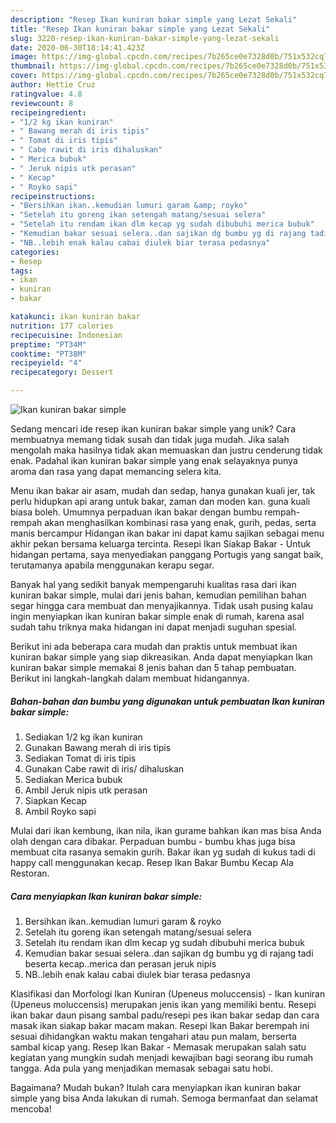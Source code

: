 ```yaml
---
description: "Resep Ikan kuniran bakar simple yang Lezat Sekali"
title: "Resep Ikan kuniran bakar simple yang Lezat Sekali"
slug: 3220-resep-ikan-kuniran-bakar-simple-yang-lezat-sekali
date: 2020-06-30T18:14:41.423Z
image: https://img-global.cpcdn.com/recipes/7b265ce0e7328d0b/751x532cq70/ikan-kuniran-bakar-simple-foto-resep-utama.jpg
thumbnail: https://img-global.cpcdn.com/recipes/7b265ce0e7328d0b/751x532cq70/ikan-kuniran-bakar-simple-foto-resep-utama.jpg
cover: https://img-global.cpcdn.com/recipes/7b265ce0e7328d0b/751x532cq70/ikan-kuniran-bakar-simple-foto-resep-utama.jpg
author: Hettie Cruz
ratingvalue: 4.8
reviewcount: 8
recipeingredient:
- "1/2 kg ikan kuniran"
- " Bawang merah di iris tipis"
- " Tomat di iris tipis"
- " Cabe rawit di iris dihaluskan"
- " Merica bubuk"
- " Jeruk nipis utk perasan"
- " Kecap"
- " Royko sapi"
recipeinstructions:
- "Bersihkan ikan..kemudian lumuri garam &amp; royko"
- "Setelah itu goreng ikan setengah matang/sesuai selera"
- "Setelah itu rendam ikan dlm kecap yg sudah dibubuhi merica bubuk"
- "Kemudian bakar sesuai selera..dan sajikan dg bumbu yg di rajang tadi beserta kecap..merica dan perasan jeruk nipis"
- "NB..lebih enak kalau cabai diulek biar terasa pedasnya"
categories:
- Resep
tags:
- ikan
- kuniran
- bakar

katakunci: ikan kuniran bakar 
nutrition: 177 calories
recipecuisine: Indonesian
preptime: "PT34M"
cooktime: "PT38M"
recipeyield: "4"
recipecategory: Dessert

---
```



![Ikan kuniran bakar simple](https://img-global.cpcdn.com/recipes/7b265ce0e7328d0b/751x532cq70/ikan-kuniran-bakar-simple-foto-resep-utama.jpg)

Sedang mencari ide resep ikan kuniran bakar simple yang unik? Cara membuatnya memang tidak susah dan tidak juga mudah. Jika salah mengolah maka hasilnya tidak akan memuaskan dan justru cenderung tidak enak. Padahal ikan kuniran bakar simple yang enak selayaknya punya aroma dan rasa yang dapat memancing selera kita.

Menu ikan bakar air asam, mudah dan sedap, hanya gunakan kuali jer, tak perlu hidupkan api arang untuk bakar, zaman dan moden kan. guna kuali biasa boleh. Umumnya perpaduan ikan bakar dengan bumbu rempah-rempah akan menghasilkan kombinasi rasa yang enak, gurih, pedas, serta manis bercampur Hidangan ikan bakar ini dapat kamu sajikan sebagai menu akhir pekan bersama keluarga tercinta. Resepi Ikan Siakap Bakar - Untuk hidangan pertama, saya menyediakan panggang Portugis yang sangat baik, terutamanya apabila menggunakan kerapu segar.

Banyak hal yang sedikit banyak mempengaruhi kualitas rasa dari ikan kuniran bakar simple, mulai dari jenis bahan, kemudian pemilihan bahan segar hingga cara membuat dan menyajikannya. Tidak usah pusing kalau ingin menyiapkan ikan kuniran bakar simple enak di rumah, karena asal sudah tahu triknya maka hidangan ini dapat menjadi suguhan spesial.


Berikut ini ada beberapa cara mudah dan praktis untuk membuat ikan kuniran bakar simple yang siap dikreasikan. Anda dapat menyiapkan Ikan kuniran bakar simple memakai 8 jenis bahan dan 5 tahap pembuatan. Berikut ini langkah-langkah dalam membuat hidangannya.

<!--inarticleads1-->

##### Bahan-bahan dan bumbu yang digunakan untuk pembuatan Ikan kuniran bakar simple:

1. Sediakan 1/2 kg ikan kuniran
1. Gunakan  Bawang merah di iris tipis
1. Sediakan  Tomat di iris tipis
1. Gunakan  Cabe rawit di iris/ dihaluskan
1. Sediakan  Merica bubuk
1. Ambil  Jeruk nipis utk perasan
1. Siapkan  Kecap
1. Ambil  Royko sapi


Mulai dari ikan kembung, ikan nila, ikan gurame bahkan ikan mas bisa Anda olah dengan cara dibakar. Perpaduan bumbu - bumbu khas juga bisa membuat cita rasanya semakin gurih. Bakar ikan yg sudah di kukus tadi di happy call menggunakan kecap. Resep Ikan Bakar Bumbu Kecap Ala Restoran. 

<!--inarticleads2-->

##### Cara menyiapkan Ikan kuniran bakar simple:

1. Bersihkan ikan..kemudian lumuri garam &amp; royko
1. Setelah itu goreng ikan setengah matang/sesuai selera
1. Setelah itu rendam ikan dlm kecap yg sudah dibubuhi merica bubuk
1. Kemudian bakar sesuai selera..dan sajikan dg bumbu yg di rajang tadi beserta kecap..merica dan perasan jeruk nipis
1. NB..lebih enak kalau cabai diulek biar terasa pedasnya


Klasifikasi dan Morfologi Ikan Kuniran (Upeneus moluccensis) - Ikan kuniran (Upeneus moluccensis) merupakan jenis ikan уаng memiliki bentu. Resepi ikan bakar daun pisang sambal padu/resepi pes ikan bakar sedap dan cara masak ikan siakap bakar macam makan. Resepi Ikan Bakar berempah ini sesuai dihidangkan waktu makan tengahari atau pun malam, berserta sambal kicap yang. Resep Ikan Bakar - Memasak merupakan salah satu kegiatan yang mungkin sudah menjadi kewajiban bagi seorang ibu rumah tangga. Ada pula yang menjadikan memasak sebagai satu hobi. 

Bagaimana? Mudah bukan? Itulah cara menyiapkan ikan kuniran bakar simple yang bisa Anda lakukan di rumah. Semoga bermanfaat dan selamat mencoba!
